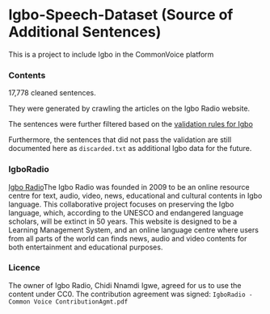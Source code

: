 # Igbo-Speech-Dataset (Source of Additional Sentences)
This is a project to include Igbo in the CommonVoice platform

### Contents

17,778 cleaned sentences.

They were generated by crawling the articles on the Igbo Radio website.

The sentences were further filtered based on the [validation rules for Igbo](https://github.com/common-voice/sentence-collector/blob/main/server/lib/validation/languages/ig.js)

Furthermore, the sentences that did not pass the validation are still documented here as `discarded.txt` as additional Igbo data for the future.
### IgboRadio
[Igbo Radio](https://igboradio.com/)The Igbo Radio was founded in 2009 to be an online resource centre for text, audio, video, news, educational and cultural contents in Igbo language. This collaborative project focuses on preserving the Igbo language, which, according to the UNESCO and endangered language scholars, will be extinct in 50 years. This website is designed to be a Learning Management System, and an online language centre where users from all parts of the world can finds news, audio and video contents for both entertainment and educational purposes.

### Licence

The owner of Igbo Radio, Chidi Nnamdi Igwe, agreed for us to use the content under CC0. The contribution agreement was signed: `IgboRadio - Common Voice ContributionAgmt.pdf`